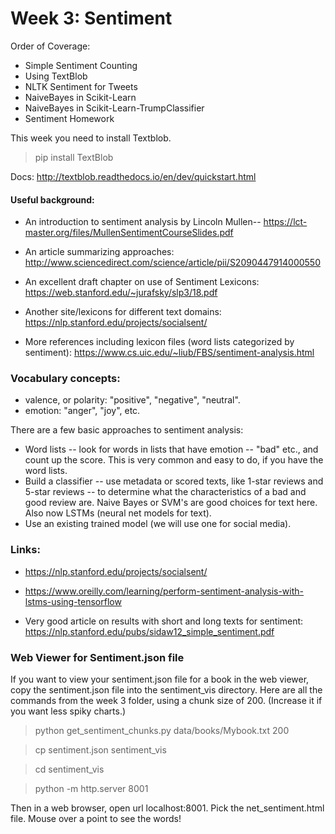 # Week 3: Sentiment



Order of Coverage:

* Simple Sentiment Counting
* Using TextBlob
* NLTK Sentiment for Tweets
* NaiveBayes in Scikit-Learn
* NaiveBayes in Scikit-Learn-TrumpClassifier
* Sentiment Homework



This week you need to install Textblob.


> pip install TextBlob

Docs: http://textblob.readthedocs.io/en/dev/quickstart.html


#### Useful background:

* An introduction to sentiment analysis by Lincoln Mullen-- https://lct-master.org/files/MullenSentimentCourseSlides.pdf

* An article summarizing approaches: http://www.sciencedirect.com/science/article/pii/S2090447914000550

* An excellent draft chapter on use of Sentiment Lexicons: https://web.stanford.edu/~jurafsky/slp3/18.pdf

* Another site/lexicons for different text domains: https://nlp.stanford.edu/projects/socialsent/

* More references including lexicon files (word lists categorized by sentiment):
https://www.cs.uic.edu/~liub/FBS/sentiment-analysis.html


### Vocabulary concepts:

* valence, or polarity:  "positive", "negative", "neutral".
* emotion: "anger", "joy", etc.

There are a few basic approaches to sentiment analysis: 

* Word lists -- look for words in lists that have emotion -- "bad" etc., and count up the score.  This is very common and easy to do, if you have the word lists.
* Build a classifier -- use metadata or scored texts, like 1-star reviews and 5-star reviews -- to determine what the characteristics of a bad and good review are.  Naive Bayes or SVM's are good choices for text here.  Also now LSTMs (neural net models for text).
* Use an existing trained model (we will use one for social media).


### Links:

* https://nlp.stanford.edu/projects/socialsent/

* https://www.oreilly.com/learning/perform-sentiment-analysis-with-lstms-using-tensorflow

* Very good article on results with short and long texts for sentiment: https://nlp.stanford.edu/pubs/sidaw12_simple_sentiment.pdf

### Web Viewer for Sentiment.json file

If you want to view your sentiment.json file for a book in the web viewer, copy the sentiment.json file into the sentiment_vis directory. Here are all the commands from the week 3 folder, using a chunk size of 200. (Increase it if you want less spiky charts.)

>python get_sentiment_chunks.py data/books/Mybook.txt 200

>cp sentiment.json sentiment_vis

>cd sentiment_vis

>python -m http.server 8001

Then in a web browser, open url localhost:8001.
Pick the net_sentiment.html file.  Mouse over a point to see the words!


